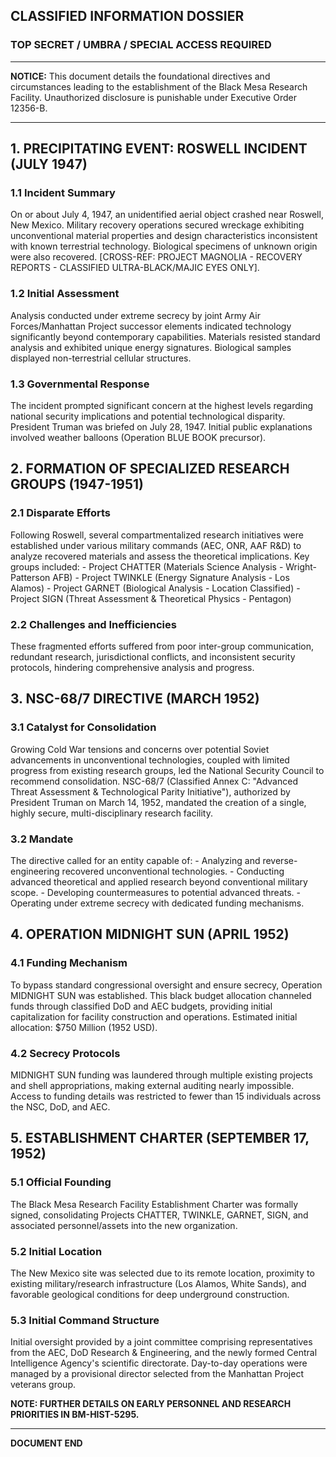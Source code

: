 ## CLASSIFIED INFORMATION DOSSIER
### TOP SECRET / UMBRA / SPECIAL ACCESS REQUIRED

---

**NOTICE:** This document details the foundational directives and circumstances leading to the establishment of the Black Mesa Research Facility. Unauthorized disclosure is punishable under Executive Order 12356-B.

---

## 1. PRECIPITATING EVENT: ROSWELL INCIDENT (JULY 1947)

### 1.1 Incident Summary
On or about July 4, 1947, an unidentified aerial object crashed near Roswell, New Mexico. Military recovery operations secured wreckage exhibiting unconventional material properties and design characteristics inconsistent with known terrestrial technology. Biological specimens of unknown origin were also recovered. [CROSS-REF: PROJECT MAGNOLIA - RECOVERY REPORTS - CLASSIFIED ULTRA-BLACK/MAJIC EYES ONLY].

### 1.2 Initial Assessment
Analysis conducted under extreme secrecy by joint Army Air Forces/Manhattan Project successor elements indicated technology significantly beyond contemporary capabilities. Materials resisted standard analysis and exhibited unique energy signatures. Biological samples displayed non-terrestrial cellular structures.

### 1.3 Governmental Response
The incident prompted significant concern at the highest levels regarding national security implications and potential technological disparity. President Truman was briefed on July 28, 1947. Initial public explanations involved weather balloons (Operation BLUE BOOK precursor).

## 2. FORMATION OF SPECIALIZED RESEARCH GROUPS (1947-1951)

### 2.1 Disparate Efforts
Following Roswell, several compartmentalized research initiatives were established under various military commands (AEC, ONR, AAF R&D) to analyze recovered materials and assess the theoretical implications. Key groups included:
    - Project CHATTER (Materials Science Analysis - Wright-Patterson AFB)
    - Project TWINKLE (Energy Signature Analysis - Los Alamos)
    - Project GARNET (Biological Analysis - Location Classified)
    - Project SIGN (Threat Assessment & Theoretical Physics - Pentagon)

### 2.2 Challenges and Inefficiencies
These fragmented efforts suffered from poor inter-group communication, redundant research, jurisdictional conflicts, and inconsistent security protocols, hindering comprehensive analysis and progress.

## 3. NSC-68/7 DIRECTIVE (MARCH 1952)

### 3.1 Catalyst for Consolidation
Growing Cold War tensions and concerns over potential Soviet advancements in unconventional technologies, coupled with limited progress from existing research groups, led the National Security Council to recommend consolidation. NSC-68/7 (Classified Annex C: "Advanced Threat Assessment & Technological Parity Initiative"), authorized by President Truman on March 14, 1952, mandated the creation of a single, highly secure, multi-disciplinary research facility.

### 3.2 Mandate
The directive called for an entity capable of:
    - Analyzing and reverse-engineering recovered unconventional technologies.
    - Conducting advanced theoretical and applied research beyond conventional military scope.
    - Developing countermeasures to potential advanced threats.
    - Operating under extreme secrecy with dedicated funding mechanisms.

## 4. OPERATION MIDNIGHT SUN (APRIL 1952)

### 4.1 Funding Mechanism
To bypass standard congressional oversight and ensure secrecy, Operation MIDNIGHT SUN was established. This black budget allocation channeled funds through classified DoD and AEC budgets, providing initial capitalization for facility construction and operations. Estimated initial allocation: $750 Million (1952 USD).

### 4.2 Secrecy Protocols
MIDNIGHT SUN funding was laundered through multiple existing projects and shell appropriations, making external auditing nearly impossible. Access to funding details was restricted to fewer than 15 individuals across the NSC, DoD, and AEC.

## 5. ESTABLISHMENT CHARTER (SEPTEMBER 17, 1952)

### 5.1 Official Founding
The Black Mesa Research Facility Establishment Charter was formally signed, consolidating Projects CHATTER, TWINKLE, GARNET, SIGN, and associated personnel/assets into the new organization.

### 5.2 Initial Location
The New Mexico site was selected due to its remote location, proximity to existing military/research infrastructure (Los Alamos, White Sands), and favorable geological conditions for deep underground construction.

### 5.3 Initial Command Structure
Initial oversight provided by a joint committee comprising representatives from the AEC, DoD Research & Engineering, and the newly formed Central Intelligence Agency's scientific directorate. Day-to-day operations were managed by a provisional director selected from the Manhattan Project veterans group.

**NOTE: FURTHER DETAILS ON EARLY PERSONNEL AND RESEARCH PRIORITIES IN BM-HIST-5295.**

---
**DOCUMENT END**